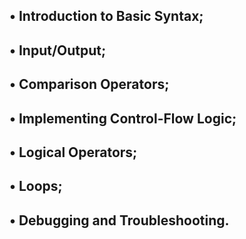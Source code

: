 • Introduction to Basic Syntax;
-----------------------------------------
• Input/Output;
-----------------------------------------
• Comparison Operators;
-----------------------------------------
• Implementing Control-Flow Logic;
----------------------------------------
• Logical Operators;
----------------------------------------
• Loops;
----------------------------------------
• Debugging and Troubleshooting.
---------------------------------------

